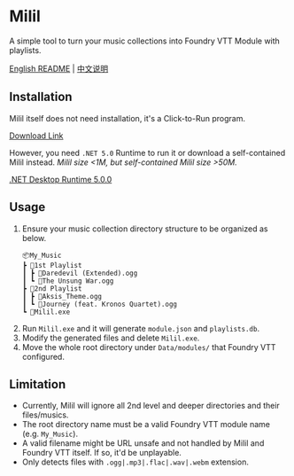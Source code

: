 # Milil
A simple tool to turn your music collections into Foundry VTT Module with playlists.

[English README](README.md) | [中文说明](README_CN.md)

## Installation
Milil itself does not need installation, it's a Click-to-Run program.

[Download Link](https://github.com/fvtt-cn/Milil/releases)

However, you need `.NET 5.0` Runtime to run it or download a self-contained Milil instead. *Milil size <1M, but self-contained Milil size >50M.*

[.NET Desktop Runtime 5.0.0](https://dotnet.microsoft.com/download/dotnet/5.0)

## Usage
1. Ensure your music collection directory structure to be organized as below.
    ```
    📦My_Music
    ┣ 📂1st Playlist
    ┃ ┣ 🎵Daredevil (Extended).ogg
    ┃ ┗ 🎵The Unsung War.ogg
    ┣ 📂2nd Playlist
    ┃ ┣ 🎵Aksis_Theme.ogg
    ┃ ┗ 🎵Journey (feat. Kronos Quartet).ogg
    ┗ 🤖Milil.exe
    ```
2. Run `Milil.exe` and it will generate `module.json` and `playlists.db`. 
3. Modify the generated files and delete `Milil.exe`.
3. Move the whole root directory under `Data/modules/` that Foundry VTT configured.

## Limitation
- Currently, Milil will ignore all 2nd level and deeper directories and their files/musics.
- The root directory name must be a valid Foundry VTT module name (e.g. `My_Music`).
- A valid filename might be URL unsafe and not handled by Milil and Foundry VTT itself. If so, it'd be unplayable.
- Only detects files with `.ogg|.mp3|.flac|.wav|.webm` extension.